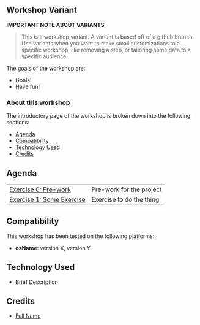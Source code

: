 
## Workshop Variant

**IMPORTANT NOTE ABOUT VARIANTS**

> This is a workshop variant. A variant is based off of a github branch. Use variants when you want to make small customizations to a specific workshop, like removing a step, or tailoring some data to a specific audience.

The goals of the workshop are:

* Goals!
* Have fun!

### About this workshop

The introductory page of the workshop is broken down into the following sections:

* [Agenda](#agenda)
* [Compatibility](#compatibility)
* [Technology Used](#technology-used)
* [Credits](#credits)

## Agenda

|   |   |
| - | - |
| [Exercise 0: Pre-work](pre-work/README.md) | Pre-work for the project |
| [Exercise 1: Some Exercise](some-exercise/README.md) | Exercise to do the thing |

## Compatibility

This workshop has been tested on the following platforms:

* **osName**: version X, version Y

## Technology Used

* Brief Description

## Credits

* [Full Name](https://github.com/githubid)

